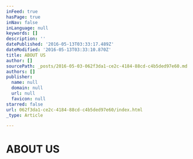 ```yaml
---
inFeed: true
hasPage: true
inNav: false
inLanguage: null
keywords: []
description: ''
datePublished: '2016-05-13T03:33:17.489Z'
dateModified: '2016-05-13T03:33:10.870Z'
title: ABOUT US
author: []
sourcePath: _posts/2016-05-03-062f3da1-ce2c-4184-88cd-c4b5ded97e60.md
authors: []
publisher:
  name: null
  domain: null
  url: null
  favicon: null
starred: false
url: 062f3da1-ce2c-4184-88cd-c4b5ded97e60/index.html
_type: Article

---
```

# ABOUT US